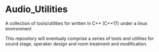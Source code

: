 # Audio_Utilities
A collection of tools/utilities for written in C++ (C++17) under a linux environment

This repository will eventualy comprise a series of tools and utilities for sound stage, speraker design and room treatment
and modification.
